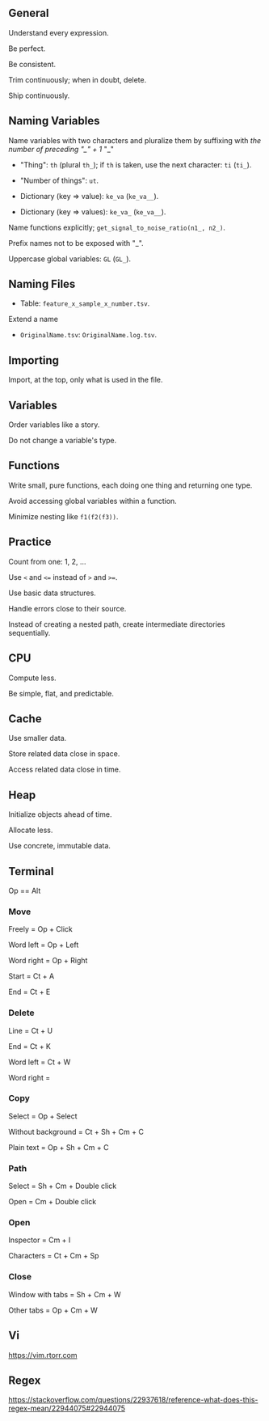 ## General

Understand every expression.

Be perfect.

Be consistent.

Trim continuously; when in doubt, delete.

Ship continuously.

## Naming Variables

Name variables with two characters and pluralize them by suffixing with _the number of preceding "\_" + 1_ "\_"

- "Thing": `th` (plural `th_`); if `th` is taken, use the next character: `ti` (`ti_`).

- "Number of things": `ut`.

- Dictionary (key => value): `ke_va` (`ke_va__`).

- Dictionary (key => values): `ke_va_` (`ke_va__`).

Name functions explicitly; `get_signal_to_noise_ratio(n1_, n2_)`.

Prefix names not to be exposed with "\_".

Uppercase global variables: `GL` (`GL_`).

## Naming Files

- Table: `feature_x_sample_x_number.tsv`.

Extend a name

- `OriginalName.tsv`: `OriginalName.log.tsv`.

## Importing

Import, at the top, only what is used in the file.

## Variables

Order variables like a story.

Do not change a variable's type.

## Functions

Write small, pure functions, each doing one thing and returning one type.

Avoid accessing global variables within a function.

Minimize nesting like `f1(f2(f3))`.

## Practice

Count from one: 1, 2, ...

Use `<` and `<=` instead of `>` and `>=`.

Use basic data structures.

Handle errors close to their source.

Instead of creating a nested path, create intermediate directories sequentially.

## CPU

Compute less.

Be simple, flat, and predictable.

## Cache

Use smaller data.

Store related data close in space.

Access related data close in time.

## Heap

Initialize objects ahead of time.

Allocate less.

Use concrete, immutable data.

## Terminal

Op == Alt

### Move

Freely = Op + Click

Word left = Op + Left

Word right = Op + Right

Start = Ct + A

End = Ct + E

### Delete

Line = Ct + U

End = Ct + K

Word left = Ct + W

Word right =

### Copy

Select = Op + Select

Without background = Ct + Sh + Cm + C

Plain text = Op + Sh + Cm + C

### Path

Select = Sh + Cm + Double click

Open = Cm + Double click

### Open

Inspector = Cm + I

Characters = Ct + Cm + Sp

### Close

Window with tabs = Sh + Cm + W

Other tabs = Op + Cm + W

## Vi

https://vim.rtorr.com

## Regex

https://stackoverflow.com/questions/22937618/reference-what-does-this-regex-mean/22944075#22944075
